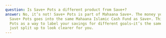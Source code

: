 ```yaml
---
question: Is Save+ Pots a different product from Save+?
answer: No, it’s not! Save+ Pots is part of Mahaana Save+. The money you put in
  Save+ Pots goes into the same Mahaana Islamic Cash Fund as Save+. Think of
  Pots as a way to label your savings for different goals—it’s the same account,
  just split up to look clearer for you.
---
```

